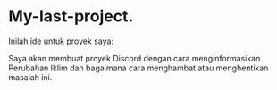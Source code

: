# My-last-project.

Inilah ide untuk proyek saya:

Saya akan membuat proyek Discord dengan cara menginformasikan Perubahan Iklim dan bagaimana cara menghambat atau menghentikan masalah ini.
